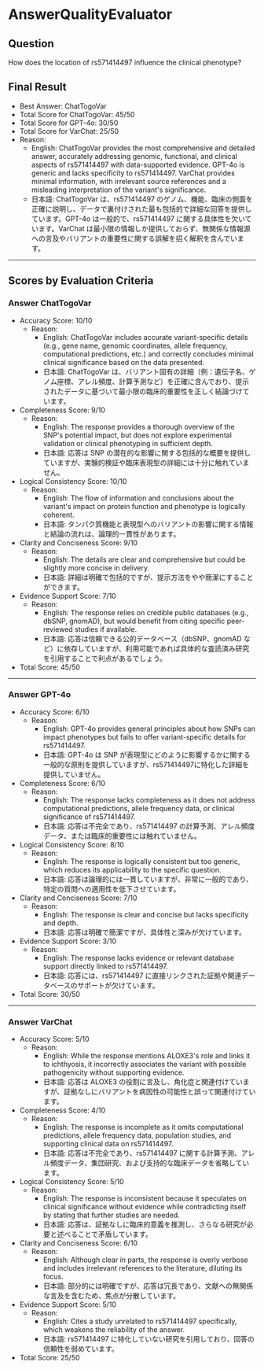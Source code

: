 # AnswerQualityEvaluator

## Question

How does the location of rs571414497 influence the clinical phenotype?

## Final Result

- Best Answer: ChatTogoVar
- Total Score for ChatTogoVar: 45/50
- Total Score for GPT-4o: 30/50
- Total Score for VarChat: 25/50
- Reason:
  - English: ChatTogoVar provides the most comprehensive and detailed answer, accurately addressing genomic, functional, and clinical aspects of rs571414497 with data-supported evidence. GPT-4o is generic and lacks specificity to rs571414497. VarChat provides minimal information, with irrelevant source references and a misleading interpretation of the variant's significance.
  - 日本語: ChatTogoVar は、rs571414497 のゲノム、機能、臨床の側面を正確に説明し、データで裏付けされた最も包括的で詳細な回答を提供しています。GPT-4o は一般的で、rs571414497 に関する具体性を欠いています。VarChat は最小限の情報しか提供しておらず、無関係な情報源への言及やバリアントの重要性に関する誤解を招く解釈を含んでいます。

---

## Scores by Evaluation Criteria

### Answer ChatTogoVar
- Accuracy Score: 10/10
  - Reason: 
    - English: ChatTogoVar includes accurate variant-specific details (e.g., gene name, genomic coordinates, allele frequency, computational predictions, etc.) and correctly concludes minimal clinical significance based on the data presented.
    - 日本語: ChatTogoVar は、バリアント固有の詳細（例：遺伝子名、ゲノム座標、アレル頻度、計算予測など）を正確に含んでおり、提示されたデータに基づいて最小限の臨床的重要性を正しく結論づけています。
- Completeness Score: 9/10
  - Reason: 
    - English: The response provides a thorough overview of the SNP's potential impact, but does not explore experimental validation or clinical phenotyping in sufficient depth.
    - 日本語: 応答は SNP の潜在的な影響に関する包括的な概要を提供していますが、実験的検証や臨床表現型の詳細には十分に触れていません。
- Logical Consistency Score: 10/10
  - Reason: 
    - English: The flow of information and conclusions about the variant's impact on protein function and phenotype is logically coherent.
    - 日本語: タンパク質機能と表現型へのバリアントの影響に関する情報と結論の流れは、論理的一貫性があります。
- Clarity and Conciseness Score: 9/10
  - Reason: 
    - English: The details are clear and comprehensive but could be slightly more concise in delivery.
    - 日本語: 詳細は明確で包括的ですが、提示方法をやや簡潔にすることができます。
- Evidence Support Score: 7/10
  - Reason: 
    - English: The response relies on credible public databases (e.g., dbSNP, gnomAD), but would benefit from citing specific peer-reviewed studies if available.
    - 日本語: 応答は信頼できる公的データベース（dbSNP、gnomAD など）に依存していますが、利用可能であれば具体的な査読済み研究を引用することで利点があるでしょう。
- Total Score: 45/50

---

### Answer GPT-4o
- Accuracy Score: 6/10
  - Reason: 
    - English: GPT-4o provides general principles about how SNPs can impact phenotypes but fails to offer variant-specific details for rs571414497.
    - 日本語: GPT-4o は SNP が表現型にどのように影響するかに関する一般的な原則を提供していますが、rs571414497に特化した詳細を提供していません。
- Completeness Score: 6/10
  - Reason: 
    - English: The response lacks completeness as it does not address computational predictions, allele frequency data, or clinical significance of rs571414497.
    - 日本語: 応答は不完全であり、rs571414497 の計算予測、アレル頻度データ、または臨床的重要性には触れていません。
- Logical Consistency Score: 8/10
  - Reason: 
    - English: The response is logically consistent but too generic, which reduces its applicability to the specific question.
    - 日本語: 応答は論理的には一貫していますが、非常に一般的であり、特定の質問への適用性を低下させています。
- Clarity and Conciseness Score: 7/10
  - Reason: 
    - English: The response is clear and concise but lacks specificity and depth.
    - 日本語: 応答は明確で簡潔ですが、具体性と深みが欠けています。
- Evidence Support Score: 3/10
  - Reason: 
    - English: The response lacks evidence or relevant database support directly linked to rs571414497.
    - 日本語: 応答には、rs571414497 に直接リンクされた証拠や関連データベースのサポートが欠けています。
- Total Score: 30/50

---

### Answer VarChat
- Accuracy Score: 5/10
  - Reason: 
    - English: While the response mentions ALOXE3's role and links it to ichthyosis, it incorrectly associates the variant with possible pathogenicity without supporting evidence.
    - 日本語: 応答は ALOXE3 の役割に言及し、角化症と関連付けていますが、証拠なしにバリアントを病因性の可能性と誤って関連付けています。
- Completeness Score: 4/10
  - Reason: 
    - English: The response is incomplete as it omits computational predictions, allele frequency data, population studies, and supporting clinical data on rs571414497.
    - 日本語: 応答は不完全であり、rs571414497 に関する計算予測、アレル頻度データ、集団研究、および支持的な臨床データを省略しています。
- Logical Consistency Score: 5/10
  - Reason: 
    - English: The response is inconsistent because it speculates on clinical significance without evidence while contradicting itself by stating that further studies are needed.
    - 日本語: 応答は、証拠なしに臨床的意義を推測し、さらなる研究が必要と述べることで矛盾しています。
- Clarity and Conciseness Score: 6/10
  - Reason: 
    - English: Although clear in parts, the response is overly verbose and includes irrelevant references to the literature, diluting its focus.
    - 日本語: 部分的には明確ですが、応答は冗長であり、文献への無関係な言及を含むため、焦点が分散しています。
- Evidence Support Score: 5/10
  - Reason: 
    - English: Cites a study unrelated to rs571414497 specifically, which weakens the reliability of the answer.
    - 日本語: rs571414497 に特化していない研究を引用しており、回答の信頼性を弱めています。
- Total Score: 25/50